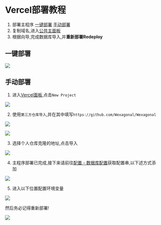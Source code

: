 # Vercel部署教程

1. 部署主程序 [一键部署](#一键部署) [手动部署](#手动部署)
2. 复制域名,进入[公共主面板](https://dash.wexa.top)
3. 根据向导,完成数据库导入,并**重新部署Redeploy**

## 一键部署

[![](https://vercel.com/button)](https://vercel.com/import/project?template=https://github.com/Wexagonal/Wexagonal)

## 手动部署

1. 进入[Vercel面板](https://vercel.com),点击`New Project`

![](https://npm.elemecdn.com/chenyfan-os@0.0.0-r16/1.jpg)

2. 使用`第三方仓库导入`,并在其中填写`https://github.com/Wexagonal/Wexagonal`

![](https://npm.elemecdn.com/chenyfan-os@0.0.0-r16/2.jpg)

![](https://npm.elemecdn.com/chenyfan-os@0.0.0-r16/3.jpg)

3. 选择个人仓库克隆的地址,点击导入

![](https://npm.elemecdn.com/chenyfan-os@0.0.0-r16/4.jpg)

4. 主程序部署已完成,接下来请前往[配置 - 数据库配置](/config/db)获取配置串,以下述方式添加

![](https://npm.elemecdn.com/chenyfan-os@0.0.0-r16/5.jpg)

5. 进入以下位置配置环境变量


![](https://npm.elemecdn.com/chenyfan-os@0.0.0-r16/7.jpg)

然后务必记得重新部署!


![](https://npm.elemecdn.com/chenyfan-os@0.0.0-r16/6.jpg)